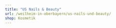 ```yaml
---
title: "US Nails & Beauty"
url: /weilheim-in-oberbayern/us-nails-und-beauty/
shop: Kosmetik
---
```


